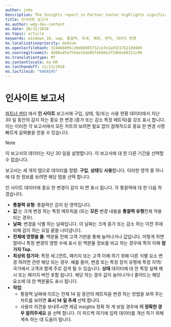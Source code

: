 ```yaml
---
author: jnHs
Description: The Insights report in Partner Center highlights significant changes about your apps.
title: 인사이트 보고서
ms.author: wdg-dev-content
ms.date: 10/31/2018
ms.topic: article
keywords: windows 10, uwp, 통찰력, 추세, 예외, 변칙, 데이터 변경
ms.localizationpriority: medium
ms.openlocfilehash: 324666095c26eb8d05732ce7e1ad3217b210d406
ms.sourcegitcommit: 4d88adfaf544a3dab05f4660e2f59bbe60311c00
ms.translationtype: MT
ms.contentlocale: ko-KR
ms.lasthandoff: 11/13/2018
ms.locfileid: "6469245"
---
```

# <a name="insights-report"></a>인사이트 보고서


[파트너 센터](https://partner.microsoft.com/dashboard) 에서 **인 사이트** 보고서에 구입, 상태, 및/또는 사용 현황 데이터에서 지난 30 일 동안의 감지 하는 중요 한 변경 (증가 또는 감소 특정 메트릭)를 강조 표시 합니다. 이는 이러한 각 보고서에서 모든 차트의 보려면 필요 없이 잠재적으로 중요 한 변경 사항 빠르게 살펴볼을 얻을 수 있습니다.

> [!NOTE]
> 이 보고서의 데이터는 지난 30 일을 설명합니다. 이 보고서에 대 한 다른 기간을 선택할 수 없습니다.

보고서는 세 개의 탭으로 데이터를 정렬: **구입**, **상태**및 **사용**합니다. 이러한 영역 중 하나에 대 한 정보를 보려면 해당 탭을 선택 합니다.

인 사이트 데이터에 중요 한 변경이 감지 되 면 표시 됩니다. 각 통찰력에 대 한 다음 하겠습니다.
- **통찰력 유형**: 통찰력은 감지 된 영역입니다.
- **값**:는 크게 변경 하는 특정 메트릭을 (또는 **모든** 변경 내용을 **통찰력 유형**전체 적용 되는 경우).
- **날짜**: 변경을 식별 하는 날짜입니다. 이 날짜는 크게 증가 또는 감소 하는 이전 주에 비해 감지 하는 요일 끝을 나타냅니다.
- **전체에 영향을 줄**: 백분율 전체 고객 기반을 통해 늘어나거나 값입니다. 이렇게 하면 얼마나 특정 변경의 영향 수에 표시 된 백분율 정보를 비교 하는 경우에 특히 이해 **참가자 Top.**
- **최상위 참가자**: 특정 세그먼트, 패키지 또는 고객 이해 하기 위해 다른 식별 요소 변경 하려면 관련 해당 되는 경우. 예를 들어, 변경 또는 특정 장치 유형에 특정 지역/국가에서 고객과 함께 주로 검색 될 수 있습니다. **상태** 데이터에 대 한 특정 실패 해시 또는 패키지 버전 포함 됩니다. 해당 하는 경우 값이 늘어나거나 줄어드는 해당 요소에 대 한 백분율도 표시 됩니다.
- **작업**:
   - 통찰력 날짜에 이르는 전체 14 일 동안의 메트릭을 변경 하는 방법을 보여 주는 차트를 보려면 **표시 14 일 추세** 선택 합니다.
   - 사용자 의견을 보내주시면 제공 insights 정확 하 게 보일 경우에 **이 정확한 경우 알려주세요** 을 선택 합니다. 이 피드백 여기에 입력 데이터를 개선 하기 위해 계속 하는 데 도움이 됩니다. 

